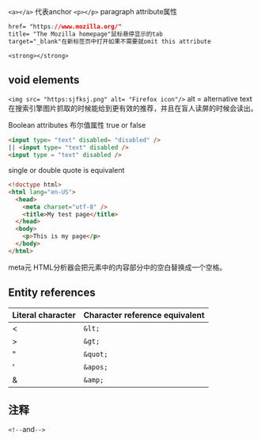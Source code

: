 `<a></a>` 代表anchor
`<p></p>` paragraph
attribute属性
```css
href= "https://www.mozilla.org/"
title= "The Mozilla homepage"鼠标悬停显示的tab
target="_blank"在新标签页中打开如果不需要就omit this attribute
```

`<strong></strong>`
## void elements
`<img src= "https:sjfksj.png" alt= "Firefox icon"/>`
alt = alternative text在搜索引擎图片抓取的时候能给到更有效的推荐，并且在盲人读屏的时候会读出。

Boolean attributes 布尔值属性
true or false
```html
<input type= "text" disabled= "disabled" />
|| <input type= "text" disabled />
<input type = "text" disabled />
```


single or double quote is equivalent

```html
<!doctype html>
<html lang="en-US">
  <head>
    <meta charset="utf-8" />
    <title>My test page</title>
  </head>
  <body>
    <p>This is my page</p>
  </body>
</html>
```
meta元
HTML分析器会把元素中的内容部分中的空白替换成一个空格。

## Entity references

|Literal character|Character reference equivalent|
|---|---|
|<|`&lt;`|
|>|`&gt;`|
|"|`&quot;`|
|'|`&apos;`|
|&|`&amp;`|

## 注释
`<!--`and`-->`

